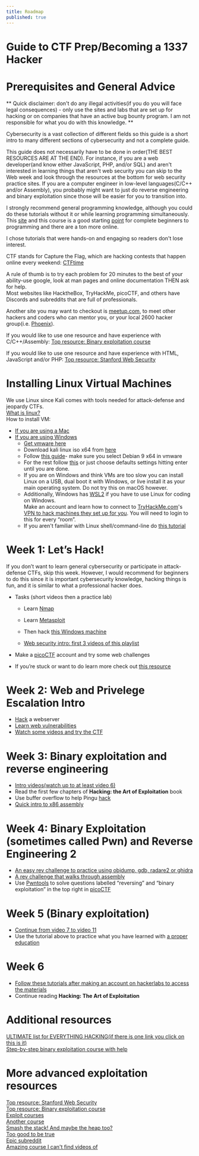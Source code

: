 ```yaml
---
title: Roadmap
published: true
---
```


Guide to CTF Prep/Becoming a 1337 Hacker
========================================

Prerequisites and General Advice
================================

** Quick disclaimer: don't do any illegal activities(if you do you will face legal consequences) - only use the sites and labs that are set up for hacking or on companies that have an active bug bounty program. I am not responsible for what you do with this knowledge. **

 Cybersecurity is a vast collection of different fields so this guide is a short intro to many different sections of cybersecurity and not a complete guide.  

This guide does not necessarily have to be done in order(THE BEST RESOURCES ARE AT THE END). For instance, if you are a web developer(and know either JavaScript, PHP, and/or SQL) and aren't interested in learning things that aren't web security you can skip to the Web week and look through the resources at the bottom for web security practice sites. If you are a computer engineer in low-level languages(C/C++ and/or Assembly), you probably might want to just do reverse engineering and binary exploitation since those will be easier for you to transition into.


I strongly recommend general programming knowledge, although you could do these tutorials without it or while learning programming simultaneously.  
This [site](https://www.reddit.com/r/learnprogramming/wiki/faq#wiki_getting_started) and this course is a good starting [point](https://www.coursera.org/learn/python) for complete beginners to programming and there are a ton more online.  

I chose tutorials that were hands-on and engaging so readers don't lose interest.

CTF stands for Capture the Flag, which are hacking contests that happen online every weekend: [CTFtime](https://ctftime.org/)  


A rule of thumb is to try each problem for 20 minutes to the best of your ability-use google, look at man pages and online documentation THEN ask for help.  
Most websites like HacktheBox, TryHackMe, picoCTF, and others have Discords and subreddits that are full of professionals.  


Another site you may want to checkout is [meetup.com](https://secure.meetup.com/login/), to meet other hackers and coders who can mentor you, or your local 2600 hacker group(i.e. [Phoenix](https://www.phx2600.org/)).


If you would like to use one resource and have experience with C/C++/Assembly: [Top resource: Binary exploitation course](https://pwn.college/)


If you would like to use one resource and have experience with HTML, JavaScript and/or PHP: [Top resource: Stanford Web Security](https://web.stanford.edu/class/cs253/) 


Installing Linux Virtual Machines
=================================

We use Linux since Kali comes with tools needed for attack-defense and jeopardy CTFs.  
[What is linux?](https://www.youtube.com/watch?v=zA3vmx0GaO8)  
How to install VM:

*   [If you are using a Mac](https://phoenixnap.com/kb/how-to-install-kali-linux-on-virtualbox)
*   [If you are using Windows](https://www.nakivo.com/blog/install-kali-linux-vmware/)
    *   [Get vmware here](https://my.vmware.com/en/web/vmware/free#desktop_end_user_computing/vmware_workstation_player/15_0)
    *   Download kali linux iso x64 from [here](https://www.kali.org/downloads/)
    *   Follow [this guide](https://www.kali.org/docs/virtualization/install-vmware-workstation-player-kali-guest-vm/)\- make sure you select Debian 9 x64 in vmware
    *   For the rest follow [this](https://www.youtube.com/watch?v=6vxGZTImkms) or just choose defaults settings hitting enter until you are done.
    *   If you are on Windows and think VMs are too slow you can install Linux on a USB, dual boot it with Windows, or live install it as your main operating system. Do not try this on macOS however.
    *   Additionally, Windows has [WSL2](https://docs.microsoft.com/en-us/windows/wsl/wsl2-index) if you have to use Linux for coding on Windows.  
        Make an account and learn how to connect to [TryHackMe.com](http://TryHackMe.com)'s [VPN to hack machines they set up for you](https://tryhackme.com/room/openvpn). You will need to login to this for every “room”.
    *   If you aren't familiar with Linux shell/command-line do [this tutorial](https://www.tryhackme.com/room/zthlinux)

Week 1: Let’s Hack!
===================

If you don’t want to learn general cybersecurity or participate in attack-defense CTFs, skip this week. However, I would recommend for beginners to do this since it is important cybersecurity knowledge, hacking things is fun, and it is similar to what a professional hacker does.

*   Tasks (short videos then a practice lab)
    
    *   Learn [Nmap](https://www.youtube.com/watch?v=TyUtnOb-kS0)
        
    *   Learn [Metasploit](https://www.youtube.com/watch?v=aRwxsn9ZEQw)
        
    *   Then hack [this Windows machine](https://www.tryhackme.com/room/blue)
        
    *   [Web security intro: first 3 videos of this playlist](https://www.youtube.com/watch?v=jmgsgjPn1vs&list=PLhixgUqwRTjx2BmNF5-GddyqZcizwLLGP)
        
*   Make a [picoCTF](https://2019game.picoctf.com/) account and try some web challenges
    
*   If you’re stuck or want to do learn more check out [this resource](https://primer.picoctf.com/#_introduction)
    

Week 2: Web and Privelege Escalation Intro
==========================================

*   [Hack](https://tryhackme.com/room/vulnversity) a webserver
*   [Learn web vulnerabilities](https://tryhackme.com/room/juiceshop)
*   [Watch some videos and try the CTF](https://www.hacker101.com/videos)

Week 3: Binary exploitation and reverse engineering
===================================================

*   [Intro videos(watch up to at least video 6)](https://www.youtube.com/playlist?list=PLhixgUqwRTjxglIswKp9mpkfPNfHkzyeN)
*   Read the first few chapters of **Hacking: the Art of Exploitation** book
*   Use buffer overflow to help Pingu [hack](https://www.tryhackme.com/room/thecodcaper)
*   [Quick intro to x86 assembly](https://www.youtube.com/watch?v=75gBFiFtAb8)

Week 4: Binary Exploitation (sometimes called Pwn) and Reverse Engineering 2
============================================================================

*   [An easy rev challenge to practice using objdump, gdb, radare2 or ghidra](https://tryhackme.com/room/reverselfiles)
*   [A rev challenge that walks through assembly](https://www.tryhackme.com/room/reverseengineering)
*   Use [Pwntools](http://blog.eadom.net/uncategorized/pwntools-quick-reference-guide/) to solve questions labelled “reversing” and “binary exploitation” in the top right in [picoCTF](https://2019game.picoctf.com/)

Week 5 (Binary exploitation)
============================

*   [Continue from video 7 to video 11](https://www.youtube.com/playlist?list=PLhixgUqwRTjxglIswKp9mpkfPNfHkzyeN)
*   Use the tutorial above to practice what you have learned with [a proper education](https://exploit.education/)

Week 6
======

*   [Follow these tutorials after making an account on hackerlabs to access the materials](https://exploit.courses/#/index)
*   Continue reading **Hacking: The Art of Exploitation**

Additional resources
====================

[ULTIMATE list for EVERYTHING HACKING(if there is one link you click on this is it)](https://razvioverflow.github.io/starthacking)  
[Step-by-step binary exploitation course with help](https://github.com/guyinatuxedo/nightmare)

More advanced exploitation resources
====================================

[Top resource: Stanford Web Security](https://web.stanford.edu/class/cs253/)  
[Top resource: Binary exploitation course](https://pwn.college/)  
[Exploit courses](https://exploit.courses/#/index)  
[Another course](https://github.com/dobin/yookiterm-slides/blob/master/resources.md)  
[Smash the stack! And maybe the heap too?](http://smashthestack.org/wargames.html)  
[Too good to be true](https://www.youtube.com/watch?v=aoIzvhdUMi0&list=PL9jlRhUT15NmP2dV2BloYIPV7RYI39GzV)  
[Epic subreddit](https://www.reddit.com/r/ExploitDev/comments/7zdrzc/exploit_development_learning_roadmap/)  
[Amazing course I can't find videos of](https://github.com/RPISEC/MBE)
